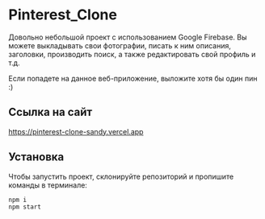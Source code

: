 
# Pinterest_Clone

Довольно небольшой проект с использованием Google Firebase. Вы можете выкладывать свои фотографии, писать к ним описания, заголовки, производить поиск, а также редактировать свой профиль и т.д. 

Если попадете на данное веб-приложение, выложите хотя бы один пин :)

## Ссылка на сайт

https://pinterest-clone-sandy.vercel.app

## Установка

Чтобы запустить проект, склонируйте репозиторий и пропишите команды в терминале:
```bash
npm i
npm start
```
    

